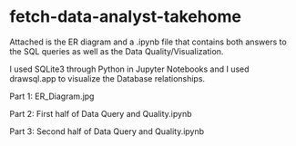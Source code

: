 # fetch-data-analyst-takehome

Attached is the ER diagram and a .ipynb file that contains both answers to the SQL queries as well as the Data Quality/Visualization. 

I used SQLite3 through Python in Jupyter Notebooks and I used drawsql.app to visualize the Database relationships. 

Part 1: ER_Diagram.jpg

Part 2: First half of Data Query and Quality.ipynb

Part 3: Second half of Data Query and Quality.ipynb
